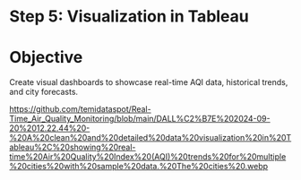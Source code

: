 # Step 5: Visualization in Tableau

# Objective
Create visual dashboards to showcase real-time AQI data, historical trends, and city forecasts.

https://github.com/temidataspot/Real-Time_Air_Quality_Monitoring/blob/main/DALL%C2%B7E%202024-09-20%2012.22.44%20-%20A%20clean%20and%20detailed%20data%20visualization%20in%20Tableau%2C%20showing%20real-time%20Air%20Quality%20Index%20(AQI)%20trends%20for%20multiple%20cities%20with%20sample%20data.%20The%20cities%20.webp
